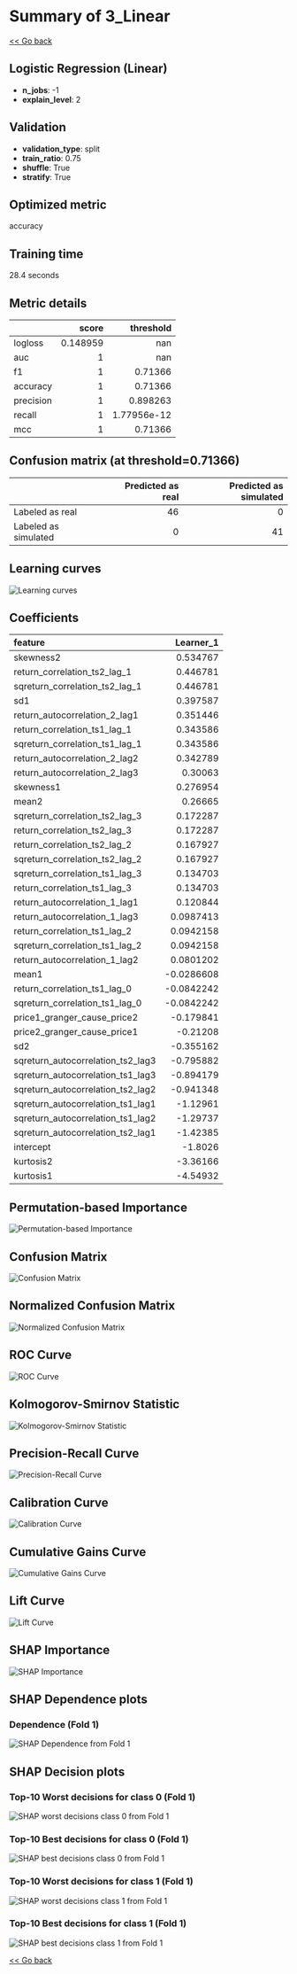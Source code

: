 # Summary of 3_Linear

[<< Go back](../README.md)


## Logistic Regression (Linear)
- **n_jobs**: -1
- **explain_level**: 2

## Validation
 - **validation_type**: split
 - **train_ratio**: 0.75
 - **shuffle**: True
 - **stratify**: True

## Optimized metric
accuracy

## Training time

28.4 seconds

## Metric details
|           |    score |     threshold |
|:----------|---------:|--------------:|
| logloss   | 0.148959 | nan           |
| auc       | 1        | nan           |
| f1        | 1        |   0.71366     |
| accuracy  | 1        |   0.71366     |
| precision | 1        |   0.898263    |
| recall    | 1        |   1.77956e-12 |
| mcc       | 1        |   0.71366     |


## Confusion matrix (at threshold=0.71366)
|                      |   Predicted as real |   Predicted as simulated |
|:---------------------|--------------------:|-------------------------:|
| Labeled as real      |                  46 |                        0 |
| Labeled as simulated |                   0 |                       41 |

## Learning curves
![Learning curves](learning_curves.png)

## Coefficients
| feature                           |   Learner_1 |
|:----------------------------------|------------:|
| skewness2                         |   0.534767  |
| return_correlation_ts2_lag_1      |   0.446781  |
| sqreturn_correlation_ts2_lag_1    |   0.446781  |
| sd1                               |   0.397587  |
| return_autocorrelation_2_lag1     |   0.351446  |
| return_correlation_ts1_lag_1      |   0.343586  |
| sqreturn_correlation_ts1_lag_1    |   0.343586  |
| return_autocorrelation_2_lag2     |   0.342789  |
| return_autocorrelation_2_lag3     |   0.30063   |
| skewness1                         |   0.276954  |
| mean2                             |   0.26665   |
| sqreturn_correlation_ts2_lag_3    |   0.172287  |
| return_correlation_ts2_lag_3      |   0.172287  |
| return_correlation_ts2_lag_2      |   0.167927  |
| sqreturn_correlation_ts2_lag_2    |   0.167927  |
| sqreturn_correlation_ts1_lag_3    |   0.134703  |
| return_correlation_ts1_lag_3      |   0.134703  |
| return_autocorrelation_1_lag1     |   0.120844  |
| return_autocorrelation_1_lag3     |   0.0987413 |
| return_correlation_ts1_lag_2      |   0.0942158 |
| sqreturn_correlation_ts1_lag_2    |   0.0942158 |
| return_autocorrelation_1_lag2     |   0.0801202 |
| mean1                             |  -0.0286608 |
| return_correlation_ts1_lag_0      |  -0.0842242 |
| sqreturn_correlation_ts1_lag_0    |  -0.0842242 |
| price1_granger_cause_price2       |  -0.179841  |
| price2_granger_cause_price1       |  -0.21208   |
| sd2                               |  -0.355162  |
| sqreturn_autocorrelation_ts2_lag3 |  -0.795882  |
| sqreturn_autocorrelation_ts1_lag3 |  -0.894179  |
| sqreturn_autocorrelation_ts2_lag2 |  -0.941348  |
| sqreturn_autocorrelation_ts1_lag1 |  -1.12961   |
| sqreturn_autocorrelation_ts1_lag2 |  -1.29737   |
| sqreturn_autocorrelation_ts2_lag1 |  -1.42385   |
| intercept                         |  -1.8026    |
| kurtosis2                         |  -3.36166   |
| kurtosis1                         |  -4.54932   |


## Permutation-based Importance
![Permutation-based Importance](permutation_importance.png)
## Confusion Matrix

![Confusion Matrix](confusion_matrix.png)


## Normalized Confusion Matrix

![Normalized Confusion Matrix](confusion_matrix_normalized.png)


## ROC Curve

![ROC Curve](roc_curve.png)


## Kolmogorov-Smirnov Statistic

![Kolmogorov-Smirnov Statistic](ks_statistic.png)


## Precision-Recall Curve

![Precision-Recall Curve](precision_recall_curve.png)


## Calibration Curve

![Calibration Curve](calibration_curve_curve.png)


## Cumulative Gains Curve

![Cumulative Gains Curve](cumulative_gains_curve.png)


## Lift Curve

![Lift Curve](lift_curve.png)



## SHAP Importance
![SHAP Importance](shap_importance.png)

## SHAP Dependence plots

### Dependence (Fold 1)
![SHAP Dependence from Fold 1](learner_fold_0_shap_dependence.png)

## SHAP Decision plots

### Top-10 Worst decisions for class 0 (Fold 1)
![SHAP worst decisions class 0 from Fold 1](learner_fold_0_shap_class_0_worst_decisions.png)
### Top-10 Best decisions for class 0 (Fold 1)
![SHAP best decisions class 0 from Fold 1](learner_fold_0_shap_class_0_best_decisions.png)
### Top-10 Worst decisions for class 1 (Fold 1)
![SHAP worst decisions class 1 from Fold 1](learner_fold_0_shap_class_1_worst_decisions.png)
### Top-10 Best decisions for class 1 (Fold 1)
![SHAP best decisions class 1 from Fold 1](learner_fold_0_shap_class_1_best_decisions.png)

[<< Go back](../README.md)
